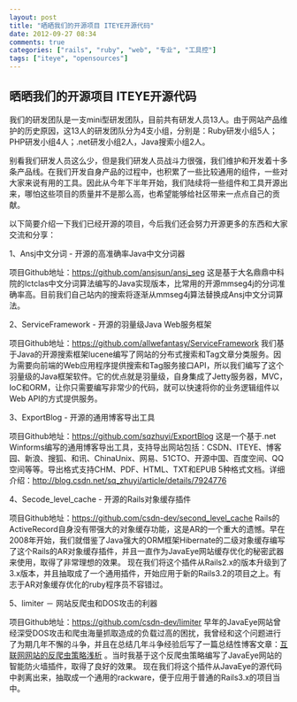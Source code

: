 ```yaml
---
layout: post
title: "晒晒我们的开源项目 ITEYE开源代码"
date: 2012-09-27 08:34
comments: true
categories: ["rails", "ruby", "web", "专业", "工具控"]
tags: ["iteye", "opensources"]
---
```

## 晒晒我们的开源项目 ITEYE开源代码
我们的研发团队是一支mini型研发团队，目前共有研发人员13人。由于网站产品维护的历史原因，这13人的研发团队分为4支小组，分别是：Ruby研发小组5人；PHP研发小组4人；.net研发小组2人，Java搜索小组2人。

别看我们研发人员这么少，但是我们研发人员战斗力很强，我们维护和开发着十多条产品线。在我们开发自身产品的过程中，也积累了一些比较通用的组件，一些对大家来说有用的工具。因此从今年下半年开始，我们陆续将一些组件和工具开源出来，哪怕这些项目的质量并不是那么高，也希望能够给社区带来一点点自己的贡献。

以下简要介绍一下我们已经开源的项目，今后我们还会努力开源更多的东西和大家交流和分享：

1、Ansj中文分词 - 开源的高准确率Java中文分词器

项目Github地址：<a href="https://github.com/ansjsun/ansj_seg" target="_blank">https://github.com/ansjsun/ansj_seg</a>
这是基于大名鼎鼎中科院的Ictclas中文分词算法编写的Java实现版本，比常用的开源mmseg4j的分词准确率高。目前我们自己站内的搜索将逐渐从mmseg4j算法替换成Ansj中文分词算法。

2、ServiceFramework - 开源的羽量级Java Web服务框架

项目Github地址：<a href="https://github.com/allwefantasy/ServiceFramework" target="_blank">https://github.com/allwefantasy/ServiceFramework</a>
我们基于Java的开源搜索框架lucene编写了网站的分布式搜索和Tag文章分类服务。因为需要向前端的Web应用程序提供搜索和Tag服务接口API，所以我们编写了这个羽量级的Java框架软件。它的优点就是羽量级，自身集成了Jetty服务器，MVC，IoC和ORM，让你只需要编写非常少的代码，就可以快速将你的业务逻辑组件以Web API的方式提供服务。

3、ExportBlog - 开源的通用博客导出工具

项目Github地址：<a href="https://github.com/sqzhuyi/ExportBlog" target="_blank">https://github.com/sqzhuyi/ExportBlog</a>
这是一个基于.net Winforms编写的通用博客导出工具，支持导出网站包括：CSDN、ITEYE、博客园、新浪、搜狐、和讯、ChinaUnix、网易、51CTO、开源中国、百度空间、QQ空间等等。导出格式支持CHM、PDF、HTML、TXT和EPUB 5种格式文档。详细介绍：<a href="http://blog.csdn.net/sq_zhuyi/article/details/7924776" target="_blank">http://blog.csdn.net/sq_zhuyi/article/details/7924776</a>

4、Secode_level_cache - 开源的Rails对象缓存插件

项目Github地址：<a href="https://github.com/csdn-dev/second_level_cache" target="_blank">https://github.com/csdn-dev/second_level_cache</a>
Rails的ActiveRecord自身没有带强大的对象缓存功能，这是AR的一个重大的遗憾。早在2008年开始，我们就借鉴了Java强大的ORM框架Hibernate的二级对象缓存编写了这个Rails的AR对象缓存插件，并且一直作为JavaEye网站缓存优化的秘密武器来使用，取得了非常理想的效果。
现在我们将这个插件从Rails2.x的版本升级到了3.x版本，并且抽取成了一个通用插件，开始应用于新的Rails3.2的项目之上。有志于AR对象缓存优化的ruby程序员不容错过。

5、limiter － 网站反爬虫和DOS攻击的利器

项目Github地址：<a href="https://github.com/csdn-dev/limiter" target="_blank">https://github.com/csdn-dev/limiter</a>
早年的JavaEye网站曾经深受DOS攻击和爬虫海量抓取造成的负载过高的困扰，我曾经和这个问题进行了为期几年不懈的斗争，并且在总结几年斗争经验后写了一篇总结性博客文章：<a href="http://robbin.iteye.com/blog/451014" target="_blank">互联网网站的反爬虫策略浅析</a> 。当时我基于这个反爬虫策略编写了JavaEye网站的智能防火墙插件，取得了良好的效果。
现在我们将这个插件从JavaEye的源代码中剥离出来，抽取成一个通用的rackware，便于应用于普通的Rails3.x的项目当中。
